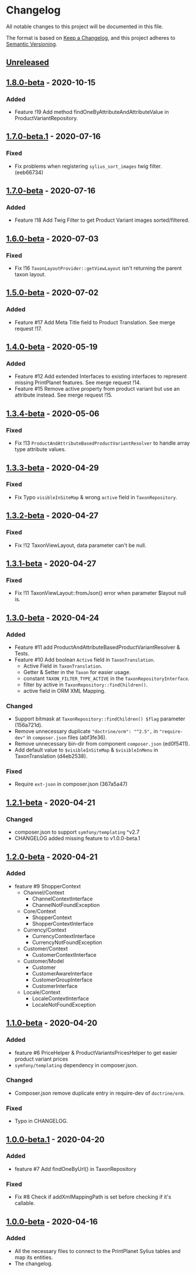 # Changelog

All notable changes to this project will be documented in this file.

The format is based on [Keep a Changelog](https://keepachangelog.com/en/1.0.0/),
and this project adheres to [Semantic Versioning](https://semver.org/spec/v2.0.0.html).

## [Unreleased]

## [1.8.0-beta] - 2020-10-15

### Added

- Feature !19 Add method findOneByAttributeAndAttributeValue in ProductVariantRepository.

## [1.7.0-beta.1] - 2020-07-16

### Fixed

- Fix problems when registering `sylius_sort_images` twig filter. (eeb66734)

## [1.7.0-beta] - 2020-07-16

### Added

- Feature !18 Add Twig Filter to get Product Variant images sorted/filtered.

## [1.6.0-beta] - 2020-07-03

### Fixed

- Fix !16 `TaxonLayoutProvider::getViewLayout` isn't returning the parent taxon layout.

## [1.5.0-beta] - 2020-07-02

### Added

- Feature #17 Add Meta Title field to Product Translation. See merge request !17.

## [1.4.0-beta] - 2020-05-19

### Added

- Feature #12 Add extended Interfaces to existing interfaces to represent missing PrintPlanet features.
  See merge request !14.
- Feature #15 Remove active property from product variant but use an attribute instead.
  See merge request !15.

## [1.3.4-beta] - 2020-05-06

### Fixed

- Fix !13 `ProductAndAttributeBasedProductVariantResolver` to handle array type attribute values.

## [1.3.3-beta] - 2020-04-29

### Fixed

- Fix Typo `visibleInSiteMap` & wrong `active` field in `TaxonRepository`.

## [1.3.2-beta] - 2020-04-27

### Fixed

- Fix !12 TaxonViewLayout, data parameter can't be null.

## [1.3.1-beta] - 2020-04-27

### Fixed

- Fix !11 TaxonViewLayout::fromJson() error when parameter $layout null is.

## [1.3.0-beta] - 2020-04-24

### Added

- Feature #11 add ProductAndAttributeBasedProductVariantResolver & Tests.
- Feature #10 Add boolean `Active` field in `TaxonTranslation`.
    - Active Field in `TaxonTranslation`.
    - Getter & Setter in the `Taxon` for easier usage.
    - constant `TAXON_FILTER_TYPE_ACTIVE` in the `TaxonRepositoryInterface`.
    - filter by active in `TaxonRepository::findChildren()`.
    - active field in ORM XML Mapping.

### Changed

- Support bitmask at `TaxonRepository::findChildren() $flag` parameter (156a721d). 
- Remove unnecessary duplicate `"doctrine/orm": "^2.5",` in `"require-dev"` in `composer.json` files (abf3fe36).
- Remove unnecessary bin-dir from component `composer.json` (ed0f5411).
- Add default value to `$visibleInSiteMap` & `$visibleInMenu` in TaxonTranslation (d4eb2538).

### Fixed

- Require `ext-json` in composer.json (367a5a47)

## [1.2.1-beta] - 2020-04-21

### Changed

- composer.json to support `symfony/templating` ^v2.7
- CHANGELOG added missing feature to v1.0.0-beta.1

## [1.2.0-beta] - 2020-04-21

### Added

- feature #9 ShopperContext
    - Channel/Context
        - ChannelContextInterface
        - ChannelNotFoundException
    - Core/Context
        - ShopperContext
        - ShopperContextInterface
    - Currency/Context
        - CurrencyContextInterface
        - CurrencyNotFoundException
    - Customer/Context
        - CustomerContextInterface
    - Customer/Model
        - Customer
        - CustomerAwareInterface
        - CustomerGroupInterface
        - CustomerInterface
    - Locale/Context
        - LocaleContextInterface
        - LocaleNotFoundException

## [1.1.0-beta] - 2020-04-20

### Added

- feature #6 PriceHelper & ProductVariantsPricesHelper to get easier product variant prices
- `symfony/templating` dependency in composer.json.

### Changed

- Composer.json remove duplicate entry in require-dev of `doctrine/orm`.

### Fixed

- Typo in CHANGELOG.

## [1.0.0-beta.1] - 2020-04-20

### Added

- feature #7 Add findOneByUrl() in TaxonRepository

### Fixed

- Fix #8 Check if addXmlMappingPath is set before checking if it's callable.

## [1.0.0-beta] - 2020-04-16

### Added

- All the necessary files to connect to the PrintPlanet Sylius tables and map its entities.
- The changelog.

[unreleased]: https://gitlab.com/printplanet-team/pp-team/printplanet-sylius/-/compare/v1.8.0-beta...master
[1.8.0-beta]: https://gitlab.com/printplanet-team/pp-team/printplanet-sylius/-/compare/v1.7.0-beta.1...v1.8.0-beta
[1.7.0-beta.1]: https://gitlab.com/printplanet-team/pp-team/printplanet-sylius/-/compare/v1.7.0-beta...v1.7.0-beta.1
[1.7.0-beta]: https://gitlab.com/printplanet-team/pp-team/printplanet-sylius/-/compare/v1.6.0-beta...v1.7.0-beta
[1.6.0-beta]: https://gitlab.com/printplanet-team/pp-team/printplanet-sylius/-/compare/v1.5.0-beta...v1.6.0-beta
[1.5.0-beta]: https://gitlab.com/printplanet-team/pp-team/printplanet-sylius/-/compare/v1.4.0-beta...v1.5.0-beta
[1.4.0-beta]: https://gitlab.com/printplanet-team/pp-team/printplanet-sylius/-/compare/v1.3.4-beta...v1.4.0-beta
[1.3.4-beta]: https://gitlab.com/printplanet-team/pp-team/printplanet-sylius/-/compare/v1.3.3-beta...v1.3.4-beta
[1.3.3-beta]: https://gitlab.com/printplanet-team/pp-team/printplanet-sylius/-/compare/v1.3.2-beta...v1.3.3-beta
[1.3.2-beta]: https://gitlab.com/printplanet-team/pp-team/printplanet-sylius/-/compare/v1.3.1-beta...v1.3.2-beta
[1.3.1-beta]: https://gitlab.com/printplanet-team/pp-team/printplanet-sylius/-/compare/v1.3.0-beta...v1.3.1-beta
[1.3.0-beta]: https://gitlab.com/printplanet-team/pp-team/printplanet-sylius/-/compare/v1.2.1-beta...v1.3.0-beta
[1.2.1-beta]: https://gitlab.com/printplanet-team/pp-team/printplanet-sylius/-/compare/v1.2.0-beta...v1.2.1-beta
[1.2.0-beta]: https://gitlab.com/printplanet-team/pp-team/printplanet-sylius/-/compare/v1.1.0-beta...v1.2.0-beta
[1.1.0-beta]: https://gitlab.com/printplanet-team/pp-team/printplanet-sylius/-/compare/v1.0.0-beta.1...v1.1.0-beta
[1.0.0-beta.1]: https://gitlab.com/printplanet-team/pp-team/printplanet-sylius/-/compare/v1.0.0-beta...v1.0.0-beta.1
[1.0.0-beta]: https://gitlab.com/printplanet-team/pp-team/printplanet-sylius/-/tags/v1.0.0-beta
